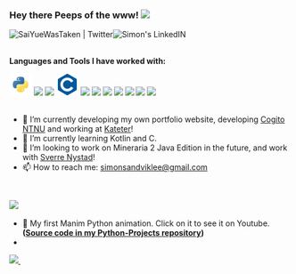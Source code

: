 ### Hey there Peeps of the www! <img src="https://media.giphy.com/media/hvRJCLFzcasrR4ia7z/giphy.gif" width="25px">

<a href="https://twitter.com/sandvikleedev">
  <img align="left" alt="SaiYueWasTaken | Twitter" height="35px" src="https://upload.wikimedia.org/wikipedia/commons/thumb/e/e4/Twitter_2012_logo.svg/2048px-Twitter_2012_logo.svg.png" />
</a>
<a href="https://www.linkedin.com/in/simon-sandvik-lee-2b620722b/">
  <img align="left" alt="Simon's LinkedIN" height="30px" src="https://upload.wikimedia.org/wikipedia/commons/thumb/8/81/LinkedIn_icon.svg/2048px-LinkedIn_icon.svg.png" />
</a>

<br />
<br />

**Languages and Tools I have worked with:**

<code><img height="40" src="https://raw.githubusercontent.com/github/explore/80688e429a7d4ef2fca1e82350fe8e3517d3494d/topics/python/python.png"></code>
<code><img height="40" src="https://cdn4.iconfinder.com/data/icons/logos-and-brands/512/181_Java_logo_logos-512.png"></code>
<code><img height="40" src="https://upload.wikimedia.org/wikipedia/commons/7/74/Kotlin_Icon.png"></code>
<code><img height="40" src="https://raw.githubusercontent.com/devicons/devicon/2ae2a900d2f041da66e950e4d48052658d850630/icons/c/c-plain.svg"></code>
<code><img height="40" src="https://seeklogo.com/images/C/c-logo-A44DB3D53C-seeklogo.com.png"></code>
<code><img height="40" src="https://upload.wikimedia.org/wikipedia/commons/thumb/a/a7/React-icon.svg/1150px-React-icon.svg.png"></code>
<code><img height="40" src="https://upload.wikimedia.org/wikipedia/commons/thumb/9/95/Vue.js_Logo_2.svg/1200px-Vue.js_Logo_2.svg.png"></code>
<code><img height="40" src="https://upload.wikimedia.org/wikipedia/commons/thumb/4/4c/Typescript_logo_2020.svg/512px-Typescript_logo_2020.svg.png?20221110153201"></code>
<code><img height="40" src="https://git-scm.com/images/logos/downloads/Git-Icon-1788C.png"></code>
<code><img height="40" src="https://kubernetes.io/images/favicon.png"></code>
<code><img height="40" src="https://www.svgrepo.com/show/353657/django-icon.svg"></code>
<br />
<br />

- 🔭 I’m currently developing my own portfolio website, developing [Cogito NTNU](https://www.cogito-ntnu.no/) and working at [Kateter](https://www.kateter.no/)!
- 🌱 I’m currently learning Kotlin and C.
- 👯 I’m looking to work on Mineraria 2 Java Edition in the future, and work with [Sverre Nystad](https://www.github.com/SverreNystad)!
- 📫 How to reach me: simonsandviklee@gmail.com

<br />

[![](https://media.discordapp.net/attachments/531234521488556035/940214641349505044/ezgif.com-gif-maker.gif)](https://www.youtube.com/watch?v=u7RsPwJnFnA)

- 💬 My first Manim Python animation. Click on it to see it on Youtube. **([Source code in my Python-Projects repository](https://github.com/SaiYueWasTaken/Python-Projects/blob/main/Manim/Project.py))**
- 
<a href="https://github.com/sandviklee#gh-dark-mode-only"></img>
  <div>
    <img height="160em" src="https://github-readme-stats.vercel.app/api?username=sandviklee&show_icons=true&border_color=414868&theme=tokyonight"/>&nbsp;
  </div>
</a>




